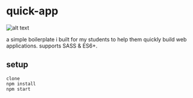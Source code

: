 # quick-app
![alt text][logo]

a simple boilerplate i built for my students to help them quickly build web applications. supports SASS & ES6+.

## setup
```
clone
npm install
npm start
```

[logo]: https://media.giphy.com/media/3oKIPwoeGErMmaI43S/giphy.gif "ayy lmao"
